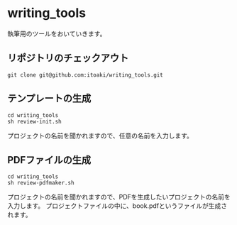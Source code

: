# writing_tools
執筆用のツールをおいていきます。

## リポジトリのチェックアウト

~~~
git clone git@github.com:itoaki/writing_tools.git
~~~

## テンプレートの生成

~~~
cd writing_tools
sh review-init.sh
~~~

プロジェクトの名前を聞かれますので、任意の名前を入力します。

## PDFファイルの生成

~~~
cd writing_tools
sh review-pdfmaker.sh
~~~

プロジェクトの名前を聞かれますので、PDFを生成したいプロジェクトの名前を入力します。
プロジェクトファイルの中に、book.pdfというファイルが生成されます。
